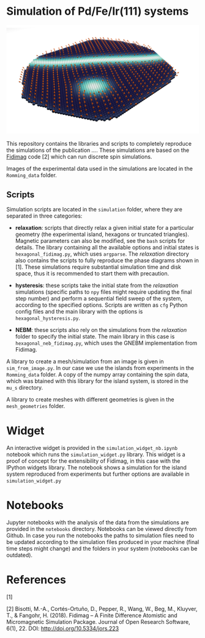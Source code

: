 # Simulation of Pd/Fe/Ir(111) systems

![](images/hex_island_sk_helix.png)

This repository contains the libraries and scripts to completely reproduce the simulations of the publication *...*. These simulations are based on the [Fidimag](http://doi.org/10.5334/jors.223) code [2] which can run discrete spin simulations.

Images of the experimental data used in the simulations are located in the `Romming_data` folder.

## Scripts

Simulation scripts are located in the `simulation` folder, where they are separated in three categories:

- **relaxation**: scripts that directly relax a given initial state for a particular geometry (the experimental island, hexagons or truncated triangles). Magnetic parameters can also be modified, see the `bash` scripts for details. The library containing all the available options and initial states is `hexagonal_fidimag.py`, which uses `argparse`.  The *relaxation* directory also contains the scripts to fully reproduce the phase diagrams shown in [1]. These simulations require substantial simulation time and disk space, thus it is recommended to start them with precaution.

- **hysteresis**: these scripts take the initial state from the *relaxation* simulations (specific paths to `npy` files might require updating the final step number) and perform a sequential field sweep of the system, according to the specified options. Scripts are written as `cfg` Python config files and the main library with the options is `hexagonal_hysteresis.py`.

- **NEBM**: these scripts also rely on the simulations from the *relaxation* folder to specify the initial state. The main library in this case is `hexagonal_neb_fidimag.py`, which uses the GNEBM implementation from Fidimag.

A library to create a mesh/simulation from an image is given in `sim_from_image.py`. In our case we use the islands from experiments in the `Romming_data` folder. A copy of the numpy array containing the spin data, which was btained with this library for the island system, is stored in the `mu_s` directory.

A library to create meshes with different geometries is given in the `mesh_geometries` folder.



# Widget

An interactive widget is provided in the `simulation_widget_nb.ipynb` notebook which runs the `simulation_widget.py` library. This widget is a proof of concept for the extensibility of Fidimag, in this case with the IPython widgets library. The notebook shows a simulation for the island system reproduced from experiments but further options are available in `simulation_widget.py`

# Notebooks

Jupyter notebooks with the analysis of the data from the simulations are provided in the `notebooks` directory. Notebooks can be viewed directly from Github. In case you run the notebooks the paths to simulation files need to be updated according to the simulation files produced in your machine (final time steps might change) and the folders in your system (notebooks can be outdated). 

# References

[1]

[2] Bisotti, M.-A., Cortés-Ortuño, D., Pepper, R., Wang, W., Beg, M., Kluyver, T., & Fangohr, H. (2018). Fidimag – A Finite Difference Atomistic and Micromagnetic Simulation Package. Journal of Open Research Software, 6(1), 22. DOI: http://doi.org/10.5334/jors.223
